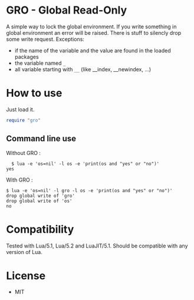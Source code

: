 # GRO - Global Read-Only

A simple way to lock the global environment.
If you write something in global environment an error will be raised.
There is stuff to silencly drop some write request.
Exceptions:
 * if the name of the variable and the value are found in the loaded packages
 * the variable named `_`
 * all variable starting with `__` (like __index, __newindex, ...)

# How to use

Just load it.
```lua
require "gro"
```

## Command line use

Without GRO :
```
  $ lua -e 'os=nil' -l os -e 'print(os and "yes" or "no")'
yes
```

With GRO :
```
$ lua -e 'os=nil' -l gro -l os -e 'print(os and "yes" or "no")'
drop global write of 'gro'
drop global write of 'os'
no
```

# Compatibility

Tested with Lua/5.1, Lua/5.2 and LuaJIT/5.1.
Should be compatible with any version of Lua.

# License

* MIT
